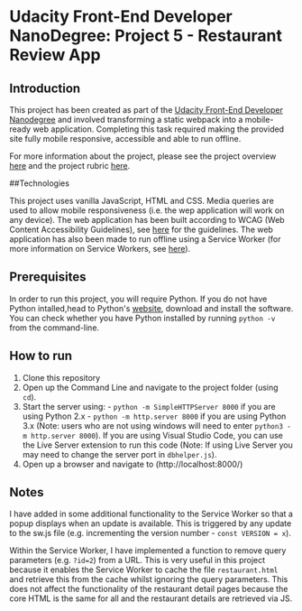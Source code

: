 # Udacity Front-End Developer NanoDegree: Project 5 - Restaurant Review App

## Introduction

This project has been created as part of the [Udacity Front-End Developer Nanodegree](https://eu.udacity.com/course/front-end-web-developer-nanodegree--nd001) and involved transforming a static webpack into a mobile-ready web application. Completing this task required making the provided site fully mobile responsive, accessible and able to run offline.

For more information about the project, please see the project overview [here](https://classroom.udacity.com/nanodegrees/nd001/parts/b1808a20-5e71-4dd3-bbc1-4ae86beefd6d/modules/8341f413-0af9-434a-a8e1-b0750e2df83f/lessons/9ed091e9-db9d-4888-9737-f1ca00cfe4db/concepts/cfffc21e-a8ce-4bea-a6f6-76bdc626a4cd) and the project rubric [here](https://review.udacity.com/#!/rubrics/1090/view).

##Technologies

This project uses vanilla JavaScript, HTML and CSS.
Media queries are used to allow mobile responsiveness (i.e. the wep application will work on any device). The web application has been built according to WCAG (Web Content Accessibility Guidelines), see [here](https://www.w3.org/TR/WCAG20/) for the guidelines.
The web application has also been made to run offline using a Service Worker (for more information on Service Workers, see [here](https://developers.google.com/web/fundamentals/primers/service-workers/)).

## Prerequisites

In order to run this project, you will require Python. If you do not have Python intalled,head to Python's [website](https://www.python.org/), download and install the software. You can check whether you have Python installed by running `python -v` from the command-line.

## How to run

1. Clone this repository
2. Open up the Command Line and navigate to the project folder (using `cd`).
3. Start the server using: - `python -m SimpleHTTPServer 8000` if you are using Python 2.x - `python -m http.server 8000` if you are using Python 3.x (Note: users who are not using windows will need to enter `python3 -m http.server 8000`). If you are using Visual Studio Code, you can use the Live Server extension to run this code (Note: If using Live Server you may need to change the server port in `dbhelper.js`).
4. Open up a browser and navigate to (http://localhost:8000/)

## Notes

I have added in some additional functionality to the Service Worker so that a popup displays when an update is available. This is triggered by any update to the sw.js file (e.g. incrementing the version number - `const VERSION = x`).

Within the Service Worker, I have implemented a function to remove query parameters (e.g. `?id=2`) from a URL. This is very useful in this project because it enables the Service Worker to cache the file `restaurant.html` and retrieve this from the cache whilst ignoring the query parameters. This does not affect the functionality of the restaurant detail pages because the core HTML is the same for all and the restaurant details are retrieved via JS.
